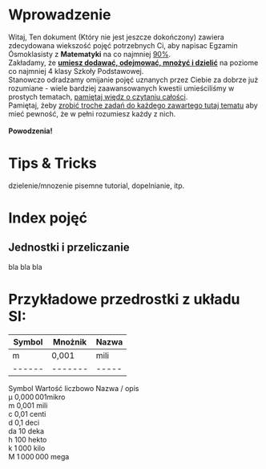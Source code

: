 # Wprowadzenie
Witaj,
Ten dokument (Który nie jest jeszcze dokończony) zawiera zdecydowana wiekszość pojęć potrzebnych Ci, aby napisac Egzamin Ósmoklasisty z **Matematyki** na co najmniej <ins>90%</ins>.<br>
Zakładamy, że <ins>**umiesz dodawać, odejmować, mnożyć i dzielić**</ins> na poziome co najmniej 4 klasy Szkoły Podstawowej.<br>
Stanowczo odradzamy omijanie pojęć uznanych przez Ciebie za dobrze już rozumiane - wiele bardziej zaawansowanych kwestii umieściliśmy w prostych tematach, <ins>pamiętaj więdz o czytaniu całości</ins>.<br>
Pamiętaj, żeby <ins>zrobić troche zadań do każdego zawartego tutaj tematu</ins> aby mieć pewność, że w pełni rozumiesz każdy z nich.<br><br>
**Powodzenia!**
# Tips & Tricks
dzielenie/mnozenie pisemne tutorial, dopelnianie, itp.
# Index pojęć
## Jednostki i przeliczanie
bla bla bla
# Przykładowe przedrostki z układu SI:
| Symbol | Mnożnik | Nazwa |
| ------ | ------- | ----- |
| m      | 0,001   | mili  |
| ------ | ------- | ----- |
Symbol	Wartość liczbowo	Nazwa / opis<br>
µ&nbsp;0,000 001<tab>mikro<br>
m	      0,001	            mili<br>
c	      0,01	            centi<br>
d	      0,1	              deci<br>
da	    10	              deka<br>
h	      100	              hekto<br>
k	      1 000	            kilo<br>
M	      1 000 000	        mega<br>
